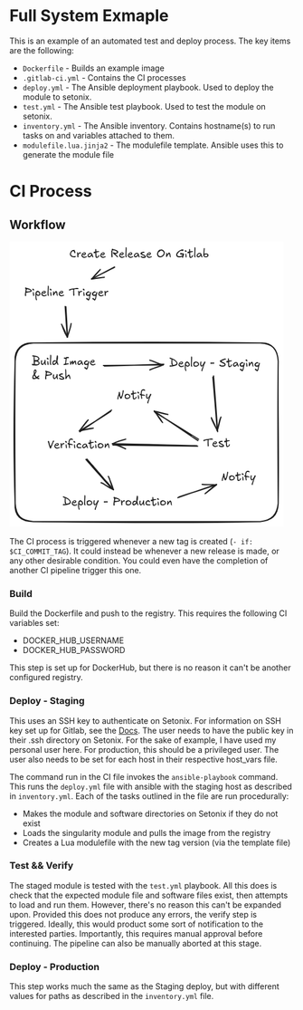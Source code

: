 # Full System Exmaple

This is an example of an automated test and deploy process. The key items are the following:
- `Dockerfile` - Builds an example image
- `.gitlab-ci.yml` - Contains the CI processes
- `deploy.yml` - The Ansible deployment playbook. Used to deploy the module to setonix.
- `test.yml` - The Ansible test playbook. Used to test the module on setonix.
- `inventory.yml` - The Ansible inventory. Contains hostname(s) to run tasks on and variables attached to them.
- `modulefile.lua.jinja2` - The modulefile template. Ansible uses this to generate the module file

# CI Process
## Workflow
![flow](docs/flow.png)

The CI process is triggered whenever a new tag is created (`- if: $CI_COMMIT_TAG`). It could instead be whenever a new release is made, or any other desirable condition. You could even have the completion of another CI pipeline trigger this one.

### Build
Build the Dockerfile and push to the registry. This requires the following CI variables set:
- DOCKER_HUB_USERNAME
- DOCKER_HUB_PASSWORD

This step is set up for DockerHub, but there is no reason it can't be another configured registry.

### Deploy - Staging
This uses an SSH key to authenticate on Setonix. For information on SSH key set up for Gitlab, see the [Docs](https://docs.gitlab.com/ci/jobs/ssh_keys/#create-and-use-an-ssh-key). The user needs to have the public key in their .ssh directory on Setonix. For the sake of example, I have used my personal user here. For production, this should be a privileged user. The user also needs to be set for each host in their respective host_vars file.

The command run in the CI file invokes the `ansible-playbook` command. This runs the `deploy.yml` file with ansible with the staging host as described in `inventory.yml`. Each of the tasks outlined in the file are run procedurally:
- Makes the module and software directories on Setonix if they do not exist
- Loads the singularity module and pulls the image from the registry
- Creates a Lua modulefile with the new tag version (via the template file)

### Test && Verify
The staged module is tested with the `test.yml` playbook. All this does is check that the expected module file and software files exist, then attempts to load and run them. However, there's no reason this can't be expanded upon.
Provided this does not produce any errors, the verify step is triggered. Ideally, this would product some sort of notification to the interested parties. Importantly, this requires manual approval before continuing. The pipeline can also be manually aborted at this stage.

### Deploy - Production
This step works much the same as the Staging deploy, but with different values for paths as described in the `inventory.yml` file.
